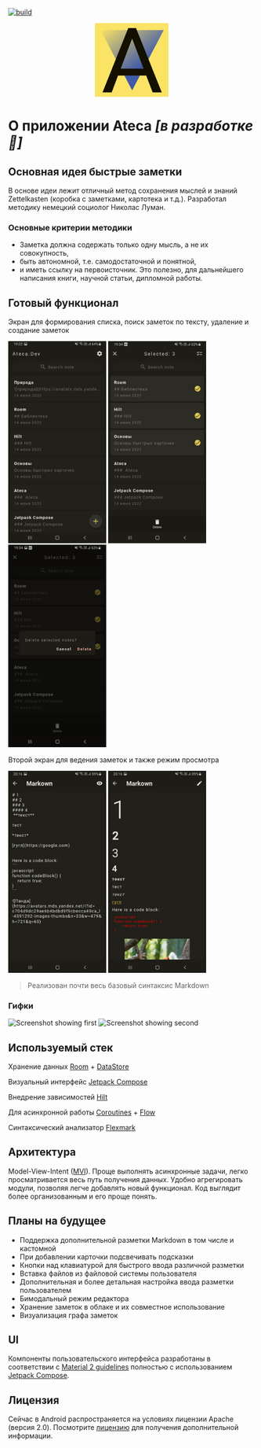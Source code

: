 [![build](https://github.com/Eugenics/Ateca/actions/workflows/build_gitflow_branch.yml/badge.svg)](https://github.com/Eugenics/Ateca/actions/workflows/build_gitflow_branch.yml)


<p align="center">
  <img src="images/ic_launcher2600.png" alt="Now in Android" width="150"/>
</p>

О приложении Ateca _[в разработке 🚧]_
==================

## Основная идея быстрые заметки

В основе идеи лежит отличный метод сохранения мыслей и знаний Zettelkasten (коробка с заметками, картотека и т.д.).
Разработал методику немецкий социолог Николас Луман.

### Основные критерии методики

* Заметка должна содержать только одну мысль, а не их совокупность,
* быть автономной, т.е. самодостаточной и понятной,
* и иметь ссылку на первоисточник. Это полезно, для дальнейшего написания книги, научной статьи, дипломной работы.


## Готовый функционал

Экран для формирования списка, поиск заметок по тексту, удаление и создание заметок

<img src="images/black_list.jpg" alt="Экран со списком" width="200"/> <img src="images/delete_check.jpg" alt="Выделение заметок" width="200"/> <img src="images/delete.jpg" alt="Удаление" width="200"/>





Второй экран для ведения заметок и также режим просмотра

<img src="images/marck_note_go.jpg" alt="Редактирование заметок" width="200"/> <img src="images/marck_note.jpg" alt="Просмотр заметок" width="200"/>

> Реализован почти весь базовый синтаксис Markdown

### Гифки

<img src="images/creat_note.gif" alt="Screenshot showing first" width="200"/> <img src="images/search_note.gif" alt="Screenshot showing second" width="200"/>

## Используемый стек

Хранение данных [Room](https://developer.android.com/jetpack/androidx/releases/room) + [DataStore](https://developer.android.com/topic/libraries/architecture/datastore)

Визуальный интерфейс [Jetpack Compose](https://developer.android.com/jetpack/compose)

Внедрение зависимостей [Hilt](https://developer.android.com/training/dependency-injection/hilt-android)

Для асинхронной работы [Coroutines](https://developer.android.com/kotlin/coroutines) + [Flow](https://developer.android.com/kotlin/flow)

Синтаксический анализатор [Flexmark](https://github.com/vsch/flexmark-java)


## Архитектура

Model-View-Intent ([MVI](https://habr.com/ru/company/tinkoff/blog/338558/)). Проще  выполнять асинхронные задачи,
легко просматривается весь путь получения данных. Удобно агрегировать модули, позволяя легче добавлять новый функционал.
Код выглядит более организованным и его проще понять.


## Планы на будущее

* Поддержка дополнительной разметки Markdown в том числе и кастомной
* При добавлении карточки подсвечивать подсказки
* Кнопки над клавиатурой для быстрого ввода различной разметки
* Вставка файлов из файловой системы пользователя
* Дополнительная и более детальная настройка ввода разметки пользователем
* Бимодальный режим редактора
* Хранение заметок в облаке и их совместное использование
* Визуализация графа заметок


## UI

Компоненты пользовательского интерфейса разработаны в соответствии с [Material 2 guidelines](https://material.io/)
полностью с использованием [Jetpack Compose](https://developer.android.com/jetpack/compose).

## Лицензия

Сейчас в Android распространяется на условиях лицензии Apache (версия 2.0). Посмотрите
[лицензию](LICENSE) для получения дополнительной информации.
